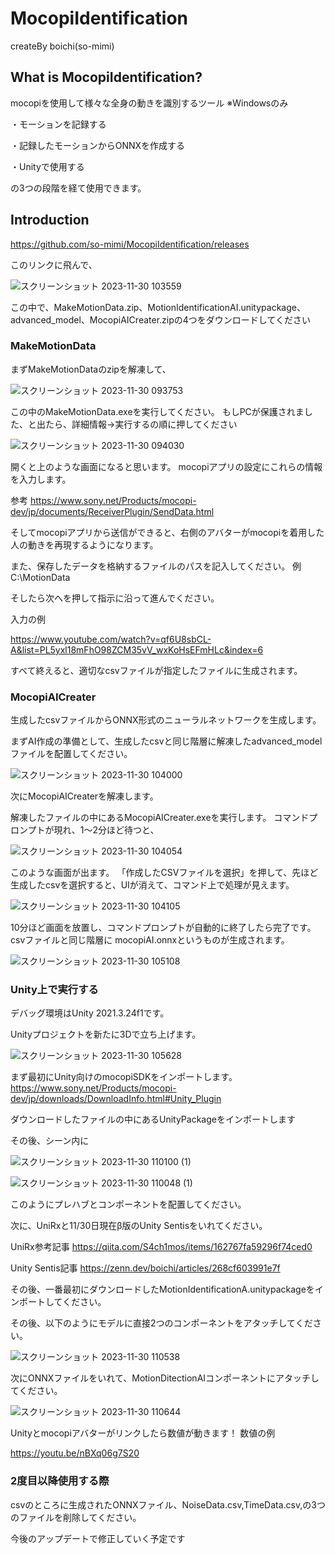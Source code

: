 # MocopiIdentification
createBy boichi(so-mimi)

## What is MocopiIdentification?
mocopiを使用して様々な全身の動きを識別するツール
※Windowsのみ

・モーションを記録する

・記録したモーションからONNXを作成する

・Unityで使用する

の3つの段階を経て使用できます。

## Introduction
https://github.com/so-mimi/MocopiIdentification/releases

このリンクに飛んで、

![スクリーンショット 2023-11-30 103559](https://github.com/so-mimi/MocopiIdentification/assets/91968626/09d931df-f661-4822-abe0-0b09aa02d9cd)

この中で、MakeMotionData.zip、MotionIdentificationAI.unitypackage、advanced_model、MocopiAICreater.zipの4つをダウンロードしてください

### MakeMotionData
まずMakeMotionDataのzipを解凍して、

![スクリーンショット 2023-11-30 093753](https://github.com/so-mimi/MocopiIdentification/assets/91968626/acaf4b94-1a70-402a-8bca-7818948e0296)

この中のMakeMotionData.exeを実行してください。
もしPCが保護されました、と出たら、詳細情報→実行するの順に押してください

![スクリーンショット 2023-11-30 094030](https://github.com/so-mimi/MocopiIdentification/assets/91968626/6fcb1e63-fa69-4731-be3b-7f452eb102a1)

開くと上のような画面になると思います。
mocopiアプリの設定にこれらの情報を入力します。

参考
https://www.sony.net/Products/mocopi-dev/jp/documents/ReceiverPlugin/SendData.html

そしてmocopiアプリから送信ができると、右側のアバターがmocopiを着用した人の動きを再現するようになります。

また、保存したデータを格納するファイルのパスを記入してください。
例 C:\MotionData

そしたら次へを押して指示に沿って進んでください。

入力の例

https://www.youtube.com/watch?v=qf6U8sbCL-A&list=PL5yxl18mFhO98ZCM35vV_wxKoHsEFmHLc&index=6

すべて終えると、適切なcsvファイルが指定したファイルに生成されます。

### MocopiAICreater
生成したcsvファイルからONNX形式のニューラルネットワークを生成します。

まずAI作成の準備として、生成したcsvと同じ階層に解凍したadvanced_modelファイルを配置してください。

![スクリーンショット 2023-11-30 104000](https://github.com/so-mimi/MocopiIdentification/assets/91968626/9e1c148c-0a79-4487-9baf-37c1b8fda52d)


次にMocopiAICreaterを解凍します。

解凍したファイルの中にあるMocopiAICreater.exeを実行します。
コマンドプロンプトが現れ、1～2分ほど待つと、

![スクリーンショット 2023-11-30 104054](https://github.com/so-mimi/MocopiIdentification/assets/91968626/eb46ecb5-36bc-4d34-a9bc-603493bd1a97)

このような画面が出ます。
「作成したCSVファイルを選択」を押して、先ほど生成したcsvを選択すると、UIが消えて、コマンド上で処理が見えます。

![スクリーンショット 2023-11-30 104105](https://github.com/so-mimi/MocopiIdentification/assets/91968626/ca9df52b-314c-4f2e-8843-2a62b03f4b9d)

10分ほど画面を放置し、コマンドプロンプトが自動的に終了したら完了です。csvファイルと同じ階層に
mocopiAI.onnxというものが生成されます。

![スクリーンショット 2023-11-30 105108](https://github.com/so-mimi/MocopiIdentification/assets/91968626/7c1e8381-0317-419d-b5ee-8c3f40f1bd79)

### Unity上で実行する
デバッグ環境はUnity 2021.3.24f1です。

Unityプロジェクトを新たに3Dで立ち上げます。

![スクリーンショット 2023-11-30 105628](https://github.com/so-mimi/MocopiIdentification/assets/91968626/7624cb95-8dbd-47d1-99f6-981d9a0228c5)

まず最初にUnity向けのmocopiSDKをインポートします。
https://www.sony.net/Products/mocopi-dev/jp/downloads/DownloadInfo.html#Unity_Plugin

ダウンロードしたファイルの中にあるUnityPackageをインポートします

その後、シーン内に

![スクリーンショット 2023-11-30 110100 (1)](https://github.com/so-mimi/MocopiIdentification/assets/91968626/33bf05f4-0a66-4474-a422-c919efbff934)

![スクリーンショット 2023-11-30 110048 (1)](https://github.com/so-mimi/MocopiIdentification/assets/91968626/d3b8ac70-69a2-4f0a-8c56-75076b8df2b3)

このようにプレハブとコンポーネントを配置してください。

次に、UniRxと11/30日現在β版のUnity Sentisをいれてください。

UniRx参考記事
https://qiita.com/S4ch1mos/items/162767fa59296f74ced0

Unity Sentis記事
https://zenn.dev/boichi/articles/268cf603991e7f

その後、一番最初にダウンロードしたMotionIdentificationA.unitypackageをインポートしてください。

その後、以下のようにモデルに直接2つのコンポーネントをアタッチしてください。

![スクリーンショット 2023-11-30 110538](https://github.com/so-mimi/MocopiIdentification/assets/91968626/d231b23a-49dd-4f32-a4cf-3f4cba93e237)

次にONNXファイルをいれて、MotionDitectionAIコンポーネントにアタッチしてください。

![スクリーンショット 2023-11-30 110644](https://github.com/so-mimi/MocopiIdentification/assets/91968626/6110a03a-c349-41b9-832f-fd73aa5de7f2)

Unityとmocopiアバターがリンクしたら数値が動きます！
数値の例

https://youtu.be/nBXq06g7S20

### 2度目以降使用する際

csvのところに生成されたONNXファイル、NoiseData.csv,TimeData.csv,の3つのファイルを削除してください。

今後のアップデートで修正していく予定です


